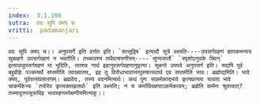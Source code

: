 ```yaml
---
index:  3.1.106
sutra:  वदः सुपि क्यप् च
vritti:  padamanjari
---
```


	वदः सुपि क्यप् च।। अनुपसर्गे इति वर्त्तत इति। `सत्सूद्विष` इत्यादौ सूत्रे वक्ष्यति----उपसर्गग्रहणं ज्ञापकमन्यत्र सुब्ग्रहणे उपसर्गग्रहणं न भवतीति। तच्चावश्यं तथैवाश्रयणीयम्----`सुप्यजातौ` `स्पृशोऽनुदके क्विन्` इत्यादावुपसर्गग्रहणं मा भूदिति, ततश्च नार्थ इहानुपसर्गग्रहणानुवृत्त्या। सुबन्ते उपपदे अनुपसर्ग इति। यद्यपि पूर्व बहुव्रीहेः पञ्चम्यर्थे सप्तमीति व्याख्यातम्, इह तु विरोधाभावात्तत्पुरुषात्स्वार्थ एव सप्तमीति भावः। ब्रह्मोद्यमिति। भावे क्यप्, पूर्ववत्संप्रसारणम्। ब्रह्मवेदः, तस्य वदनमित्यर्थः। कथं पुनः सकर्मकाद्भावे कृत्यप्रत्ययः यावता भावे चाकर्मकेभ्यः `तयोरेव कृत्यक्तखलर्थाः` इति वक्ष्यति; न च कर्माविवक्षयाऽकर्मकत्वम्; ब्रह्मेति कर्मणः श्रुतत्वात्? तस्मादुत्तरसूत्रादिह भावग्रहणमपेक्षणीयमित्याहुः।।
